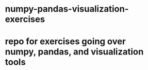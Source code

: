 # numpy-pandas-visualization-exercises
# repo for exercises going over numpy, pandas, and visualization tools
